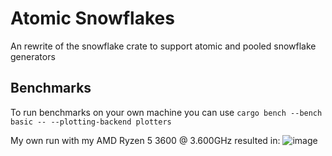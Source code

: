 # Atomic Snowflakes
An rewrite of the snowflake crate to support atomic and pooled snowflake generators

## Benchmarks
To run benchmarks on your own machine you can use `cargo bench --bench basic -- --plotting-backend plotters`

My own run with my AMD Ryzen 5 3600 @ 3.600GHz resulted in:
![image](https://github.com/Coca162/atomic-snowflake-rs/assets/62479942/d672a010-911a-481f-a5c5-57658b54339e)
